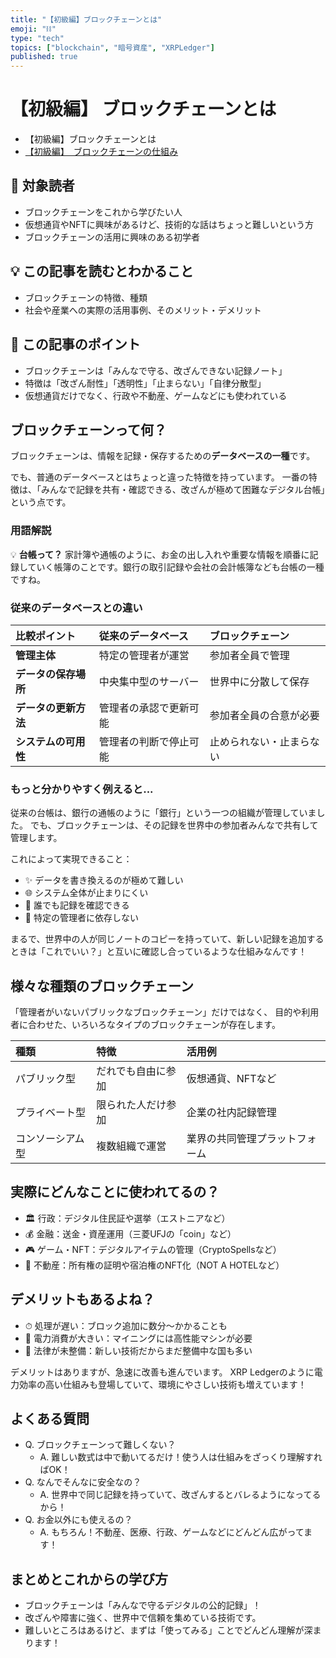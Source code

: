 ```yaml
---
title: "【初級編】ブロックチェーンとは"
emoji: "⛓️"
type: "tech"
topics: ["blockchain", "暗号資産", "XRPLedger"]
published: true
---
```


# 【初級編】 ブロックチェーンとは

- 【初級編】ブロックチェーンとは
- [【初級編】　ブロックチェーンの仕組み](https://zenn.dev/pokotarooo/articles/2025-04-24-blockchain-structure)

## 🎯 対象読者

- ブロックチェーンをこれから学びたい人
- 仮想通貨やNFTに興味があるけど、技術的な話はちょっと難しいという方
- ブロックチェーンの活用に興味のある初学者

## 💡 この記事を読むとわかること

- ブロックチェーンの特徴、種類
- 社会や産業への実際の活用事例、そのメリット・デメリット

## 🧾 この記事のポイント

- ブロックチェーンは「みんなで守る、改ざんできない記録ノート」
- 特徴は「改ざん耐性」「透明性」「止まらない」「自律分散型」
- 仮想通貨だけでなく、行政や不動産、ゲームなどにも使われている

## ブロックチェーンって何？

ブロックチェーンは、情報を記録・保存するための**データベースの一種**です。

でも、普通のデータベースとはちょっと違った特徴を持っています。
一番の特徴は、「みんなで記録を共有・確認できる、改ざんが極めて困難なデジタル台帳」という点です。

### 用語解説
💡 **台帳って？**
家計簿や通帳のように、お金の出し入れや重要な情報を順番に記録していく帳簿のことです。銀行の取引記録や会社の会計帳簿なども台帳の一種ですね。

### 従来のデータベースとの違い

|比較ポイント|従来のデータベース|ブロックチェーン|
|:---|:---|:---|
|**管理主体**|特定の管理者が運営|参加者全員で管理|
|**データの保存場所**|中央集中型のサーバー|世界中に分散して保存|
|**データの更新方法**|管理者の承認で更新可能|参加者全員の合意が必要|
|**システムの可用性**|管理者の判断で停止可能|止められない・止まらない|

### もっと分かりやすく例えると...
従来の台帳は、銀行の通帳のように「銀行」という一つの組織が管理していました。
でも、ブロックチェーンは、その記録を世界中の参加者みんなで共有して管理します。

これによって実現できること：
- ✨ データを書き換えるのが極めて難しい
- 🌐 システム全体が止まりにくい
- 👀 誰でも記録を確認できる
- 🤝 特定の管理者に依存しない

まるで、世界中の人が同じノートのコピーを持っていて、新しい記録を追加するときは「これでいい？」と互いに確認し合っているような仕組みなんです！

## 様々な種類のブロックチェーン

「管理者がいないパブリックなブロックチェーン」だけではなく、
目的や利用者に合わせた、いろいろなタイプのブロックチェーンが存在します。

|種類|特徴|活用例|
|:---|:---|:---|
|パブリック型|だれでも自由に参加|仮想通貨、NFTなど|
|プライベート型|限られた人だけ参加|企業の社内記録管理|
|コンソーシアム型|複数組織で運営|業界の共同管理プラットフォーム|

## 実際にどんなことに使われてるの？

- 🏛 行政：デジタル住民証や選挙（エストニアなど）
- 💰 金融：送金・資産運用（三菱UFJの「coin」など）
- 🎮 ゲーム・NFT：デジタルアイテムの管理（CryptoSpellsなど）
- 🏡 不動産：所有権の証明や宿泊権のNFT化（NOT A HOTELなど）

## デメリットもあるよね？

- ⏱ 処理が遅い：ブロック追加に数分〜かかることも
- 🔋 電力消費が大きい：マイニングには高性能マシンが必要
- 📜 法律が未整備：新しい技術だからまだ整備中な国も多い

デメリットはありますが、急速に改善も進んでいます。
XRP Ledgerのように電力効率の高い仕組みも登場していて、環境にやさしい技術も増えています！

## よくある質問

- Q. ブロックチェーンって難しくない？
  - A. 難しい数式は中で動いてるだけ！使う人は仕組みをざっくり理解すればOK！
- Q. なんでそんなに安全なの？
  - A. 世界中で同じ記録を持っていて、改ざんするとバレるようになってるから！
- Q. お金以外にも使えるの？
  - A. もちろん！不動産、医療、行政、ゲームなどにどんどん広がってます！

## まとめとこれからの学び方

- ブロックチェーンは「みんなで守るデジタルの公的記録」！
- 改ざんや障害に強く、世界中で信頼を集めている技術です。
- 難しいところはあるけど、まずは「使ってみる」ことでどんどん理解が深まります！
